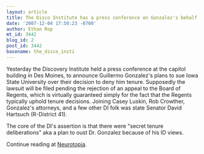 ```yaml
---
layout: article
title: The Disco Institute has a press conference on Gonzalez's behalf
date: '2007-12-04 17:50:23 -0700'
author: Ethan Rop
mt_id: 3442
blog_id: 2
post_id: 3442
basename: the_disco_insti
---
```

Yesterday the Discovery Institute held a press conference at the capitol building in Des Moines, to announce Guillermo Gonzalez's plans to sue Iowa State University over their decision to deny him tenure. Supposedly the lawsuit will be filed pending the rejection of an appeal to the Board of Regents, which is virtually guaranteed simply for the fact that the Regents typically uphold tenure decisions. Joining Casey Luskin, Rob Crowther, Gonzalez's attorneys, and a few other DI folk was state Senator David Hartsuch (R-District 41). 

The core of the DI's assertion is that there were "secret tenure deliberations" aka a plan to oust Dr. Gonzalez because of his ID views.

Continue reading at [Neurotopia](http://scienceblogs.com/neurotopia/2007/12/the_disco_institute_has_a_pres.php).
